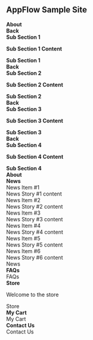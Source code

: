 <script src="{{%20site.baseurl%20}}/SampleSite.js" type="text/javascript"></script>
<link href="{{ site.baseurl }}/css/SampleSite.css" rel="stylesheet">


<div class="header w3-flat-wisteria">
    <h2>AppFlow Sample Site</h2>
</div>
<div class="full-height-53 w3-flat-peter-river">
    <div class="app-tray app-size-auto" id="MainTray">
        <div class="app w3-flat-emerald">
            <div class="app-header app-icon">
                <i class="fa fa-info-circle"></i>
            </div>
            <div class="app-content">
                <div class="row app-content-header-bar">
                    <div class="app-close col-xs-1 p-0">
                        <i class="fa fa-arrow-left"></i>
                    </div>
                    <div class="col-xs-10 p-0">
                        <strong>About</strong>
                    </div>
                    <div class="col-xs-1 p-0">
                        <i class="fa fa-share-alt"></i>
                    </div>
                </div>
                <div class="row h-100">
                    <div class="app-tray app-size-auto app-open-80 blured blured-dark app-shadowed" id="AboutSubTray">
                        <div class="app w3-flat-turquoise app-square glass app-span-2 app-height-span-2">
                            <div class="app-header"></div>
                            <div class="app-content">
                                <div class="row app-content-header-bar">
                                    <div class="app-close btn col-xs-12">
                                        <strong>Back</strong>
                                    </div>
                                    <div class="col-xs-12 p-0">
                                        <strong>Sub Section 1</strong>
                                    </div>
                                </div>
                                <div class="row bg-white-trans">
                                    <p><strong>Sub Section 1 Content</strong></p>
                                </div>
                            </div>
                            <div class="app-title">
                                <strong>Sub Section 1</strong>
                            </div>
                        </div>
                        <div class="app w3-flat-turquoise app-square glass app-span-2 app-height-span-2">
                            <div class="app-header"></div>
                            <div class="app-content">
                                <div class="row app-content-header-bar">
                                    <div class="app-close btn col-xs-12">
                                        <strong>Back</strong>
                                    </div>
                                    <div class="col-xs-12 p-0">
                                        <strong>Sub Section 2</strong>
                                    </div>
                                </div>
                                <div class="row bg-white-trans">
                                    <p><strong>Sub Section 2 Content</strong></p>
                                </div>
                            </div>
                            <div class="app-title">
                                <strong>Sub Section 2</strong>
                            </div>
                        </div>
                        <div class="app w3-flat-turquoise app-square glass app-span-2 app-height-span-2">
                            <div class="app-header"></div>
                            <div class="app-content">
                                <div class="row app-content-header-bar">
                                    <div class="app-close btn col-xs-12">
                                        <strong>Back</strong>
                                    </div>
                                    <div class="col-xs-12 p-0">
                                        <strong>Sub Section 3</strong>
                                    </div>
                                </div>
                                <div class="row bg-white-trans">
                                    <p><strong>Sub Section 3 Content</strong></p>
                                </div>
                            </div>
                            <div class="app-title">
                                <strong>Sub Section 3</strong>
                            </div>
                        </div>
                        <div class="app w3-flat-turquoise app-square glass app-span-2 app-height-span-2">
                            <div class="app-header"></div>
                            <div class="app-content">
                                <div class="row app-content-header-bar">
                                    <div class="app-close btn col-xs-12">
                                        <strong>Back</strong>
                                    </div>
                                    <div class="col-xs-12 p-0">
                                        <strong>Sub Section 4</strong>
                                    </div>
                                </div>
                                <div class="row bg-white-trans">
                                    <p><strong>Sub Section 4 Content</strong></p>
                                </div>
                            </div>
                            <div class="app-title">
                                <strong>Sub Section 4</strong>
                            </div>
                        </div>
                    </div>
                </div>
            </div>
            <div class="app-title">
                <strong>About</strong>
            </div>
        </div>
        <div class="app w3-flat-alizarin">
            <div class="app-header app-icon">
                <strong><i class="fa fa-newspaper-o"></i></strong>
            </div>
            <div class="app-content">
                <div class="row app-content-header-bar">
                    <div class="app-close col-xs-1 p-0">
                        <strong><i class="fa fa-arrow-left"></i></strong>
                    </div>
                    <div class="col-xs-10 p-0">
                        <strong><i class="fa fa-newspaper-o"></i> News</strong>
                    </div>
                    <div class="col-xs-1 p-0">
                        <i class="fa fa-share-alt"></i>
                    </div>
                </div>
                <div class="row bg-white-trans">
                    <div class="col-xs-12 col-sm-6 col-md-3">
                        <div class="panel">
                            <div class="panel-heading w3-flat-pomegranate">
                                News Item #1
                            </div>
                            <div class="panel-body">
                                News Story #1 content
                            </div>
                        </div>
                    </div>
                    <div class="col-xs-12 col-sm-6 col-md-3">
                        <div class="panel">
                            <div class="panel-heading w3-flat-alizarin">
                                News Item #2
                            </div>
                            <div class="panel-body">
                                News Story #2 content
                            </div>
                        </div>
                    </div>
                    <div class="col-xs-12 col-sm-6 col-md-3">
                        <div class="panel">
                            <div class="panel-heading w3-flat-pumpkin">
                                News Item #3
                            </div>
                            <div class="panel-body">
                                News Story #3 content
                            </div>
                        </div>
                    </div>
                    <div class="col-xs-12 col-sm-6 col-md-3">
                        <div class="panel">
                            <div class="panel-heading w3-flat-carrot">
                                News Item #4
                            </div>
                            <div class="panel-body">
                                News Story #4 content
                            </div>
                        </div>
                    </div>
                    <div class="col-xs-12 col-sm-6 col-md-3">
                        <div class="panel">
                            <div class="panel-heading w3-flat-orange">
                                News Item #5
                            </div>
                            <div class="panel-body">
                                News Story #5 content
                            </div>
                        </div>
                    </div>
                    <div class="col-xs-12 col-sm-6 col-md-3">
                        <div class="panel">
                            <div class="panel-heading w3-flat-sun-flower">
                                News Item #6
                            </div>
                            <div class="panel-body">
                                News Story #6 content
                            </div>
                        </div>
                    </div>
                </div>
            </div>
            <div class="app-title">
                News
            </div>
        </div>
        <div class="app w3-flat-wisteria">
            <div class="app-header app-icon">
                <i class="fa fa-question-circle"></i>
            </div>
            <div class="app-content">
                <div class="row app-content-header-bar">
                    <div class="app-close col-xs-1 p-0">
                        <i class="fa fa-arrow-left"></i>
                    </div>
                    <div class="col-xs-10 p-0">
                        <strong><i class="fa fa-question-circle"></i> FAQs</strong>
                    </div>
                    <div class="col-xs-1 p-0">
                        <i class="fa fa-share-alt"></i>
                    </div>
                </div>
            </div>
            <div class="app-title">
                FAQs
            </div>
        </div>
        <div class="app w3-flat-turquoise">
            <div class="app-header app-icon">
                <i class="fa fa-shopping-bag"></i>
            </div>
            <div class="app-content">
                <div class="row app-content-header-bar">
                    <div class="app-close col-xs-2 p-0">
                        <i class="fa fa-arrow-left"></i>
                    </div>
                    <div class="col-xs-8 p-0">
                        <strong><i class="fa fa-shopping-bag"></i> Store</strong>
                    </div>
                    <div class="col-xs-1 p-0" data-toggle-app="#cart">
                        <i class="fa fa-shopping-cart"></i>
                    </div>
                    <div class="col-xs-1 p-0">
                        <i class="fa fa-share-alt"></i>
                    </div>
                </div>
                <div class="row bg-white">
                    <p>Welcome to the store</p>
                </div>
            </div>
            <div class="app-title">
                Store
            </div>
        </div>
        <div class="app w3-flat-sun-flower" id="cart">
            <div class="app-header app-icon">
                <i class="fa fa-shopping-cart"></i>
            </div>
            <div class="app-content">
                <div class="row app-content-header-bar">
                    <div class="app-close col-xs-1 p-0">
                        <i class="fa fa-arrow-left"></i>
                    </div>
                    <div class="col-xs-10 p-0">
                        <strong><i class="fa fa-shopping-cart"></i> My Cart</strong>
                    </div>
                    <div class="col-xs-1 p-0">
                        <i class="fa fa-share-alt"></i>
                    </div>
                </div>
                <div class="row bg-white"></div>
            </div>
            <div class="app-title">
                My Cart
            </div>
        </div>
        <div class="app w3-flat-midnight-blue">
            <div class="app-header app-icon">
                <i class="fa fa-phone"></i>
            </div>
            <div class="app-content">
                <div class="row app-content-header-bar">
                    <div class="app-close col-xs-1 p-0">
                        <i class="fa fa-arrow-left"></i>
                    </div>
                    <div class="col-xs-10 p-0">
                        <strong><i class="fa fa-phone"></i> Contact Us</strong>
                    </div>
                    <div class="col-xs-1 p-0">
                        <i class="fa fa-share-alt"></i>
                    </div>
                </div>
            </div>
            <div class="app-title">
                Contact Us
            </div>
        </div>
    </div>
</div>
